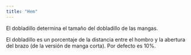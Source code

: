 ```yaml
---
title: "Hem"
---
```


El dobladillo determina el tamaño del dobladillo de las mangas.

El dobladillo es un porcentaje de la distancia entre el hombro y la abertura del brazo (de la versión de manga corta). Por defecto es 10%.

